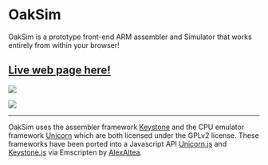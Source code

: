 # OakSim

OakSim is a prototype front-end ARM assembler and Simulator that works entirely from within your browser!

## [Live web page here!](https://wunkolo.github.io/OakSim/)

![](http://i.imgur.com/EytaXHz.gif)

![](http://i.imgur.com/uHjrYT2.gif)

---

OakSim uses the assembler framework [Keystone](https://github.com/keystone-engine/keystone) and the CPU emulator framework [Unicorn](https://github.com/unicorn-engine/unicorn) which are both licensed under the GPLv2 license. These frameworks have been ported into a Javascript API [Unicorn.js](https://github.com/AlexAltea/unicorn.js) and [Keystone.js](https://github.com/AlexAltea/keystone.js) via Emscripten by [AlexAltea](https://github.com/AlexAltea).

